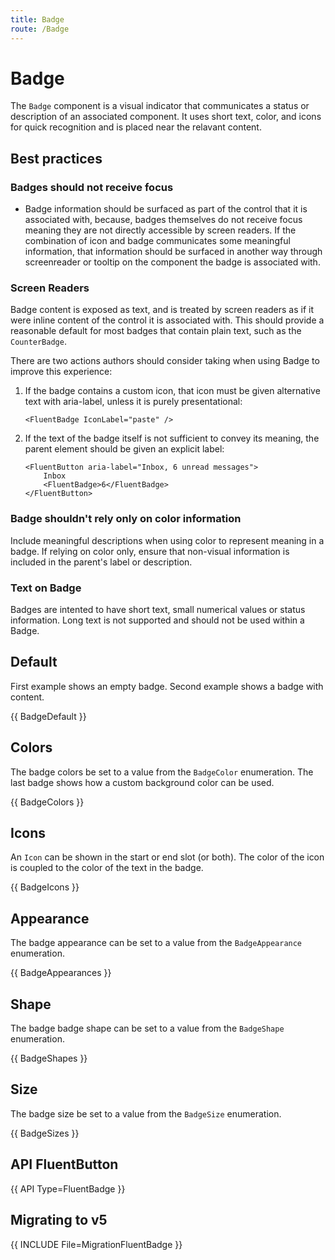 ```yaml
---
title: Badge
route: /Badge
---
```


# Badge

The `Badge` component is a visual indicator that communicates a status or description of an associated component.
It uses short text, color, and icons for quick recognition and is placed near the relavant content.

## Best practices

### Badges should not receive focus
- Badge information should be surfaced as part of the control that it is associated with, because, badges themselves do not receive focus meaning they are not directly accessible by screen readers. If the combination of icon and badge communicates some meaningful information, that information should be surfaced in another way through screenreader or tooltip on the component the badge is associated with.

### Screen Readers
Badge content is exposed as text, and is treated by screen readers as if it were inline content of the control it is associated with.
This should provide a reasonable default for most badges that contain plain text, such as the `CounterBadge`.

There are two actions authors should consider taking when using Badge to improve this experience:

1. If the badge contains a custom icon, that icon must be given alternative text with aria-label, unless it is purely presentational:
   ```
   <FluentBadge IconLabel="paste" />
   ```

1. If the text of the badge itself is not sufficient to convey its meaning, the parent element should be given an explicit label:
    ```
    <FluentButton aria-label="Inbox, 6 unread messages">
        Inbox
        <FluentBadge>6</FluentBadge>
    </FluentButton>
    ```     

### Badge shouldn't rely only on color information
Include meaningful descriptions when using color to represent meaning in a badge. If relying on color only, ensure that non-visual information is included in the parent's label or description. 

### Text on Badge
Badges are intented to have short text, small numerical values or status information. Long text is not supported and should not be used within a Badge.

## Default

First example shows an empty badge. Second example shows a badge with content.

{{ BadgeDefault }}


## Colors

The badge colors be set to a value from the `BadgeColor` enumeration. The last badge shows how a custom background color can be used.

{{ BadgeColors }}

## Icons
An `Icon` can be shown in the start or end slot (or both). The color of the icon is coupled to the color of the text in the badge.

{{ BadgeIcons }}

## Appearance

The badge appearance can be set to a value from the `BadgeAppearance` enumeration.

{{ BadgeAppearances }}

## Shape
The badge badge shape can be set to a value from the `BadgeShape` enumeration.

{{ BadgeShapes }}

## Size
The badge size be set to a value from  the `BadgeSize` enumeration.

{{ BadgeSizes }}

## API FluentButton

{{ API Type=FluentBadge }}

## Migrating to v5

{{ INCLUDE File=MigrationFluentBadge }}
